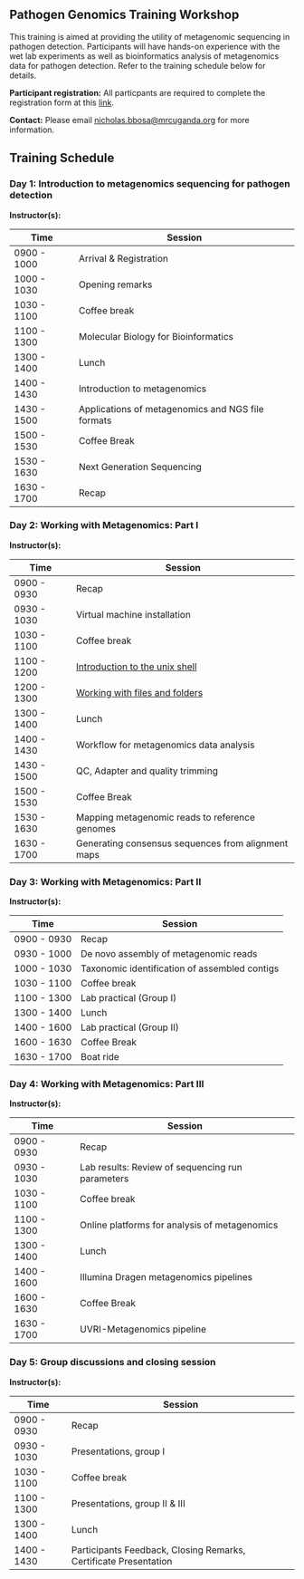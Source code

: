 ## **Pathogen Genomics Training Workshop**

This training is aimed at providing the utility of metagenomic sequencing in pathogen detection. 
Participants will have hands-on experience with the wet lab experiments as well as bioinformatics analysis of metagenomics data for pathogen detection. Refer to the training schedule below for details. 

**Participant registration:** All particpants are required to complete the registration form at this [link](https://docs.google.com/forms/d/1x4La0OaNaTgOCK6cj2FXeNSSdEa5-HAy6LmtiWyTXAA/edit).

**Contact:** Please email [nicholas.bbosa@mrcuganda.org](nicholas.bbosa@mrcuganda.org) for more information.

## **Training Schedule**

### **Day 1: Introduction to metagenomics sequencing for pathogen detection**

**Instructor(s):** 

| Time  | Session |
| ------------- | ------------- |
|0900 - 1000 |    Arrival & Registration |
|1000 - 1030 |    Opening remarks |
|1030 - 1100 |    Coffee break|
|1100 - 1300 |    Molecular Biology for Bioinformatics |
|1300 - 1400 |    Lunch |
|1400 - 1430 |    Introduction to metagenomics |
|1430 - 1500 |    Applications of metagenomics and NGS file formats|
|1500 - 1530 |    Coffee Break |
|1530 - 1630 |    Next Generation Sequencing  |
|1630 - 1700 |    Recap  |

### **Day 2: Working with Metagenomics: Part I**

**Instructor(s):** 

| Time  | Session |
| ------------- | ------------- |
|0900 - 0930 |    Recap |
|0930 - 1030 |    Virtual machine installation |
|1030 - 1100 |    Coffee break|
|1100 - 1200 |    [Introduction to the unix shell](https://cambiotraining.github.io/unix-shell/materials/01-basics/01-unix_overview.html) |
|1200 - 1300 |    [Working with files and folders](https://cambiotraining.github.io/unix-shell/materials/01-basics/02-files_directories.html) |
|1300 - 1400 |    Lunch |
|1400 - 1430 |    Workflow for metagenomics data analysis |
|1430 - 1500 |    QC, Adapter and quality trimming |
|1500 - 1530 |    Coffee Break |
|1530 - 1630 |    Mapping metagenomic reads to reference genomes |
|1630 - 1700 |    Generating consensus sequences from alignment maps  |


### **Day 3: Working with Metagenomics: Part II**

**Instructor(s):** 

| Time  | Session |
| ------------- | ------------- |
|0900 - 0930 |    Recap |
|0930 - 1000 |    De novo assembly of metagenomic reads |
|1000 - 1030 |    Taxonomic identification of assembled contigs |
|1030 - 1100 |    Coffee break|
|1100 - 1300 |    Lab practical (Group I)|
|1300 - 1400 |    Lunch |
|1400 - 1600 |    Lab practical (Group II) |
|1600 - 1630 |    Coffee Break |
|1630 - 1700 |    Boat ride  |

### **Day 4: Working with Metagenomics: Part III**

**Instructor(s):** 

| Time  | Session |
| ------------- | ------------- |
|0900 - 0930 |    Recap |
|0930 - 1030 |    Lab results: Review of sequencing run parameters |
|1030 - 1100 |    Coffee break|
|1100 - 1300 |    Online platforms for analysis of metagenomics |
|1300 - 1400 |    Lunch |
|1400 - 1600 |    Illumina Dragen metagenomics pipelines |
|1600 - 1630 |    Coffee Break |
|1630 - 1700 |    UVRI-Metagenomics pipeline  |

### **Day 5: Group discussions and closing session**

**Instructor(s):** 

| Time  | Session |
| ------------- | ------------- |
|0900 - 0930 |    Recap |
|0930 - 1030 |    Presentations, group I |
|1030 - 1100 |    Coffee break|
|1100 - 1300 |    Presentations, group II & III |
|1300 - 1400 |    Lunch |
|1400 - 1430 |    Participants Feedback, Closing Remarks, Certificate Presentation |
